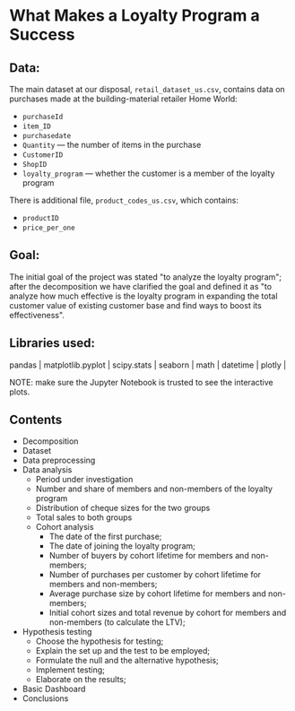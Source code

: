 # What Makes a Loyalty Program a Success

## Data:

The main dataset at our disposal, `retail_dataset_us.csv`, contains data on purchases made at the building-material retailer Home World:

- `purchaseId`
- `item_ID`
- `purchasedate`
- `Quantity` — the number of items in the purchase
- `CustomerID`
- `ShopID`
- `loyalty_program` — whether the customer is a member of the loyalty program

There is additional file, `product_codes_us.csv`, which contains:

- `productID`
- `price_per_one`

## Goal:

The initial goal of the project was stated "to analyze the loyalty program"; after the decomposition we have clarified the goal and defined it as "to analyze how much effective is the loyalty program in expanding the total customer value of existing customer base and find ways to boost its effectiveness".

## Libraries used:

pandas | 
matplotlib.pyplot |
scipy.stats |
seaborn |
math |
datetime |
plotly |

NOTE: make sure the Jupyter Notebook is trusted to see the interactive plots.

## Contents

* Decomposition
* Dataset
* Data preprocessing
* Data analysis
    - Period under investigation
    - Number and share of members and non-members of the loyalty program
    - Distribution of cheque sizes for the two groups
    - Total sales to both groups
    - Cohort analysis
        - The date of the first purchase;
        - The date of joining the loyalty program;
        - Number of buyers by cohort lifetime for members and non-members;
        - Number of purchases per customer by cohort lifetime for members and non-members;
        - Average purchase size by cohort lifetime for members and non-members;
        - Initial cohort sizes and total revenue by cohort for members and non-members (to calculate the LTV);
* Hypothesis testing
    - Choose the hypothesis for testing;
    - Explain the set up and the test to be employed;
    - Formulate the null and the alternative hypothesis;
    - Implement testing;
    - Elaborate on the results;
* Basic Dashboard
* Conclusions
